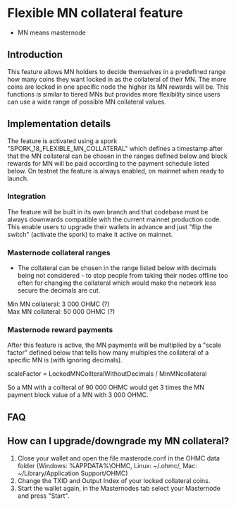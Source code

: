 Flexible MN collateral feature
=====================
* MN means masternode

Introduction
---------------------
This feature allows MN holders to decide themselves in a predefined range how many coins they want locked in as the collateral of their MN. The more coins are locked in one specific node the higher its MN rewards will be.
This functions is similar to tiered MNs but provides more flexibility since users can use a wide range of possible MN collateral values.

Implementation details
---------------------

The feature is activated using a spork "SPORK_18_FLEXIBLE_MN_COLLATERAL" which defines a timestamp after that the MN collateral can be chosen in the ranges
defined below and block rewards for MN will be paid according to the payment schedule listed below. On testnet the feature is always enabled, on mainnet when ready to launch.
### Integration
The feature will be built in its own branch and that codebase must be always downwards compatible with the current mainnet production code. This enable users to upgrade their wallets in advance and just "flip the switch" (activate the spork) to make it active on mainnet.

### Masternode collateral ranges
* The collateral can be chosen in the range listed below with decimals being not considered - to stop people from taking their nodes offline too often
for changing the collateral which would make the network less secure the decimals are cut.

Min MN collateral: 3 000 OHMC (?)<br/>
Max MN collateral: 50 000 OHMC (?)

### Masternode reward payments
After this feature is active, the MN payments will be multiplied by a "scale factor" defined below that tells how many multiples the collateral of a specific
MN is (with ignoring decimals).

scaleFactor = LockedMNCollteralWithoutDecimals / MinMNcollateral

So a MN with a collteral of 90 000 OHMC would get 3 times the MN payment block value of a MN with 3 000 OHMC.

FAQ
---------------------

## How can I upgrade/downgrade my MN collateral?
1. Close your wallet and open the file masterode.conf in the OHMC data folder (Windows: %APPDATA%\OHMC, Linux: ~/.ohmc/, Mac: ~/Library/Application Support/OHMC)
2. Change the TXID and Output Index of your locked collateral coins.
3. Start the wallet again, in the Masternodes tab select your Masternode and press "Start".